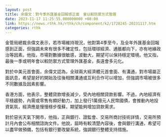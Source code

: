 ```yaml
---
layout: post
title: 余偉文：對今季外匯基金回報感正面　會以較防禦方式管理
date: 2023-11-17 11:25:55.000000000 +08:00
link: https://news.rthk.hk/rthk/ch/component/k2/1728245-20231117.htm
categories: rthk
---
```


金管局總裁余偉文表示，若市場維持現況，他對第4季至今，及全年外匯基金回報感到正面，但強調未來有很多不確定性，包括環球經濟、通脹都向下，亦有地緣政治等因素。他指，市場對數據很敏感，波動大，期望可以保持穩定環境。他又指，最後一季或明年會以較防禦方式管理外匯基金，長遠會多元化。

對於中美元首會面，余偉文認為，全球兩大經濟體元首會面、有溝通，對市場屬正面訊息，希望是好的開始及往後相關溝通或互利合作可以增加，但強調市場被很多不同數據及因素影響。

香港方面，他表示，整體貸款增長減少，受內地相關貸款影響。不過，內地經濟有平穩趨勢，內需或零售有頗好動力，加上發行1萬億元人民幣國債，會推動內地投資氣氛，經濟應是慢慢穩步復蘇，期望能夠增加貸款需求。

對於惡劣天氣下開市，他指，正與銀行、證監會、交易所商討技術詳情，交易所預計月內會公布相關諮詢文件。他說，屆時有較清楚內容後，會與銀行溝通，希望可以盡早做預備，包括有銀行要改變系統，強調銀行整體支持措施。
